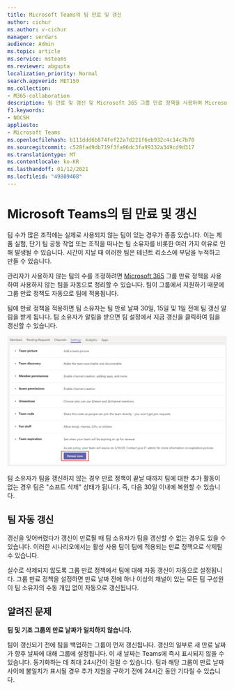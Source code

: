```yaml
---
title: Microsoft Teams의 팀 만료 및 갱신
author: cichur
ms.author: v-cichur
manager: serdars
audience: Admin
ms.topic: article
ms.service: msteams
ms.reviewer: abgupta
localization_priority: Normal
search.appverid: MET150
ms.collection:
- M365-collaboration
description: 팀 만료 및 갱신 및 Microsoft 365 그룹 만료 정책을 사용하여 Microsoft Teams에서 사용하지 않는 팀을 자동으로 정리하는 방법에 대해 자세히 배워야 합니다.
f1.keywords:
- NOCSH
appliesto:
- Microsoft Teams
ms.openlocfilehash: b111ddd6b874fef22a7d221f6eb932c4c14c7b70
ms.sourcegitcommit: c528fad9db719f3fa96dc3fa99332a349cd9d317
ms.translationtype: MT
ms.contentlocale: ko-KR
ms.lasthandoff: 01/12/2021
ms.locfileid: "49809408"
---
```

# <a name="team-expiration-and-renewal-in-microsoft-teams"></a>Microsoft Teams의 팀 만료 및 갱신

팀 수가 많은 조직에는 실제로 사용되지 않는 팀이 있는 경우가 종종 있습니다. 이는 제품 실험, 단기 팀 공동 작업 또는 조직을 떠나는 팀 소유자를 비롯한 여러 가지 이유로 인해 발생될 수 있습니다. 시간이 지날 때 이러한 팀은 테넌트 리소스에 부담을 누적하고 만들 수 있습니다.  

관리자가 사용하지 않는 팀의 수를 조정하려면 [Microsoft 365](https://docs.microsoft.com/microsoft-365/admin/create-groups/office-365-groups-expiration-policy) 그룹 만료 정책을 사용하여 사용하지 않는 팀을 자동으로 정리할 수 있습니다. 팀이 그룹에서 지원하기 때문에 그룹 만료 정책도 자동으로 팀에 적용됩니다.

팀에 만료 정책을 적용하면 팀 소유자는 팀 만료 날짜 30일, 15일 및 1일 전에 팀 갱신 알림을 받게 됩니다. 팀 소유자가 알림을 받으면 팀  설정에서 지금 갱신을 클릭하여 팀을 갱신할 수 있습니다.

![팀 설정에서 팀을 갱신하는 지금 갱신 단추 스크린샷](media/team-expiration.png "팀 설정에서 팀을 갱신하는 지금 갱신 단추 스크린샷")

팀 소유자가 팀을 갱신하지 않는 경우 만료 정책이 끝날 때까지 팀에 대한 추가 활동이 없는 경우 팀은 "소프트 삭제" 상태가 됩니다. 즉, 다음 30일 이내에 복원할 수 있습니다.

## <a name="team-auto-renewal"></a>팀 자동 갱신

갱신을 잊어버렸다가 갱신이 만료될 때 팀 소유자가 팀을 갱신할 수 없는 경우도 있을 수 있습니다. 이러한 시나리오에서는 활성 사용 팀이 팀에 적용되는 만료 정책으로 삭제될 수 있습니다.  

실수로 삭제되지 않도록 그룹 만료 정책에서 팀에 대해 자동 갱신이 자동으로 설정됩니다. 그룹 만료 정책을 설정하면 만료 날짜 전에 하나 이상의 채널이 있는 모든 팀 구성원이 팀 소유자의 수동 개입 없이 자동으로 갱신됩니다.

## <a name="known-issues"></a>알려진 문제

**팀 및 기조 그룹의 만료 날짜가 일치하지 않습니다.**

팀이 갱신되기 전에 팀을 백업하는 그룹이 먼저 갱신됩니다. 갱신의 일부로 새 만료 날짜가 향후 날짜에 대해 그룹에 설정됩니다. 이 새 날짜는 Teams에 즉시 표시되지 않을 수 있습니다. 동기화하는 데 최대 24시간이 걸릴 수 있습니다. 팀과 해당 그룹이 만료 날짜 사이에 불일치가 표시될 경우 추가 지원을 구하기 전에 24시간 동안 기다릴 수 있습니다.
